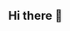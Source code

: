 ## Hi there 👋

<!--
**Gabrielydangui/Gabrielydangui** is a ✨ _special_ ✨ repository because its `README.md` (this file) appears on your GitHub profile.



